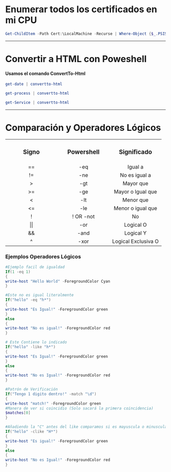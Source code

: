 # Enumerar todos los certificados en mi CPU

```powershell
Get-ChildItem -Path Cert:\LocalMachine -Recurse | Where-Object {$_.PSISContainer -eq $false} | Format-List -Property *
```

----------------

# Convertir a HTML con Poweshell

#### Usamos el comando ConvertTo-Html

```powershell
get-date | convertto-html
```

```powershell
get-process | convertto-html
```

```powershell
get-Service | convertto-html
```

-------------
# Comparación y Operadores Lógicos


<table style="width: 100%; text-align: center;">
  <tr>
    <td style="width: 33%;"><h3>Signo</h3></td>
    <td style="width: 33%;"><h3>Powershell</h3></td>
    <td style="width: 33%;"><h3>Significado</h3></td>
    </tr>
  <tr>
    <td style="width: 33%;">==</td>
    <td style="width: 33%;">-eq</td>
    <td style="width: 33%;">Igual a</td>
  </tr>
  <tr>
    <td style="width: 33%;">!=</td>
    <td style="width: 33%;">-ne</td>
    <td style="width: 33%;">No es igual a</td>
  </tr>
    <tr>
    <td style="width: 33%;">></td>
    <td style="width: 33%;">-gt</td>
    <td style="width: 33%;">Mayor que</td>
  </tr>
    <tr>
    <td style="width: 33%;">>=</td>
    <td style="width: 33%;">-ge</td>
    <td style="width: 33%;">Mayor o Igual que</td>
  </tr>
    <tr>
    <td style="width: 33%;"><</td>
    <td style="width: 33%;">-lt</td>
    <td style="width: 33%;">Menor que</td>
  </tr>
    <tr>
    <td style="width: 33%;"><=</td>
    <td style="width: 33%;">-le</td>
    <td style="width: 33%;">Menor o igual que</td>
  </tr>
  <tr>
    <td style="width: 33%;">!</td>
    <td style="width: 33%;">! OR -not</td>
    <td style="width: 33%;"> No </td>
  </tr>
    <tr>
    <td style="width: 33%;">||</td>
    <td style="width: 33%;">-or</td>
    <td style="width: 33%;"> Logical O</td>
  </tr>
    <tr>
    <td style="width: 33%;">&&</td>
    <td style="width: 33%;">-and</td>
    <td style="width: 33%;">Logical Y</td>
  </tr>
    <tr>
    <td style="width: 33%;">^</td>
    <td style="width: 33%;">-xor</td>
    <td style="width: 33%;">Logical Exclusiva O</td>
  </tr>
  
</table>



### Ejemplos Operadores Lógicos

```Powershell
#Ejemplo facil de igualdad
If(1 -eq 1)
{
write-host "Hello World" -ForegroundColor Cyan
}
```

```powershell
#Este no es igual literalmente
If("hello" -eq "h*")
{
write-host "Es Igual!" -ForegroundColor green
}
else
{
write-host "No es igual!" -ForegroundColor red
}

# Este Contiene lo indicado
If("hello" -like "h*")
{
write-host "Es Igual!" -ForegroundColor green
}
else
{
write-host "No es Igual!" -ForegroundColor red
}
```
```Powershell
#Patrón de Verificación
If("Tengo 1 digito dentro!" -match "\d")
{
write-host "match!" -ForegroundColor green
#Manera de ver si coincidio (Solo sacará la primera coincidencia)
$matches[0]
} 
```

```Powershell
#Añadiendo la "C" antes del like comparamos si es mayuscula o minuscula
If("hello" -clike "H*")
{
write-host "Es igual!" -ForegroundColor green
}
else
{
write-host "No es Igual!" -ForegroundColor red
}
```
